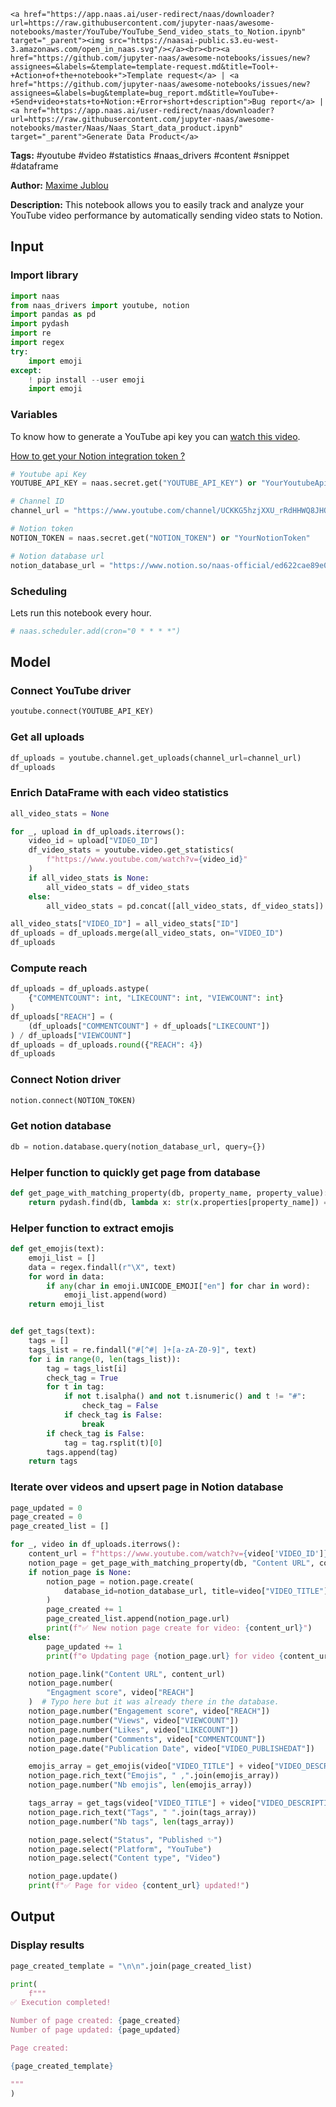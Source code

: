     <a href="https://app.naas.ai/user-redirect/naas/downloader?url=https://raw.githubusercontent.com/jupyter-naas/awesome-notebooks/master/YouTube/YouTube_Send_video_stats_to_Notion.ipynb" target="_parent"><img src="https://naasai-public.s3.eu-west-3.amazonaws.com/open_in_naas.svg"/></a><br><br><a href="https://github.com/jupyter-naas/awesome-notebooks/issues/new?assignees=&labels=&template=template-request.md&title=Tool+-+Action+of+the+notebook+">Template request</a> | <a href="https://github.com/jupyter-naas/awesome-notebooks/issues/new?assignees=&labels=bug&template=bug_report.md&title=YouTube+-+Send+video+stats+to+Notion:+Error+short+description">Bug report</a> | <a href="https://app.naas.ai/user-redirect/naas/downloader?url=https://raw.githubusercontent.com/jupyter-naas/awesome-notebooks/master/Naas/Naas_Start_data_product.ipynb" target="_parent">Generate Data Product</a>

**Tags:** #youtube #video #statistics #naas_drivers #content #snippet #dataframe

**Author:** [Maxime Jublou](https://www.linkedin.com/in/maximejublou)

**Description:** This notebook allows you to easily track and analyze your YouTube video performance by automatically sending video stats to Notion.

## Input

### Import library


```python
import naas
from naas_drivers import youtube, notion
import pandas as pd
import pydash
import re
import regex
try:
    import emoji
except:
    ! pip install --user emoji
    import emoji
```

### Variables

To know how to generate a YouTube api key you can [watch this video](https://www.youtube.com/watch?v=ltdJOX_DVtE).

<a href='https://docs.naas.ai/drivers/notion'>How to get your Notion integration token ?</a>


```python
# Youtube api Key
YOUTUBE_API_KEY = naas.secret.get("YOUTUBE_API_KEY") or "YourYoutubeApiKey"

# Channel ID
channel_url = "https://www.youtube.com/channel/UCKKG5hzjXXU_rRdHHWQ8JHQ"

# Notion token
NOTION_TOKEN = naas.secret.get("NOTION_TOKEN") or "YourNotionToken"

# Notion database url
notion_database_url = "https://www.notion.so/naas-official/ed622cae89e045249c464a08dc818876?v=989e444993d3421c8712e6e6b2d60810"
```

### Scheduling

Lets run this notebook every hour.


```python
# naas.scheduler.add(cron="0 * * * *")
```

## Model

### Connect YouTube driver


```python
youtube.connect(YOUTUBE_API_KEY)
```

### Get all uploads


```python
df_uploads = youtube.channel.get_uploads(channel_url=channel_url)
df_uploads
```

### Enrich DataFrame with each video statistics


```python
all_video_stats = None

for _, upload in df_uploads.iterrows():
    video_id = upload["VIDEO_ID"]
    df_video_stats = youtube.video.get_statistics(
        f"https://www.youtube.com/watch?v={video_id}"
    )
    if all_video_stats is None:
        all_video_stats = df_video_stats
    else:
        all_video_stats = pd.concat([all_video_stats, df_video_stats])

all_video_stats["VIDEO_ID"] = all_video_stats["ID"]
df_uploads = df_uploads.merge(all_video_stats, on="VIDEO_ID")
df_uploads
```

### Compute reach


```python
df_uploads = df_uploads.astype(
    {"COMMENTCOUNT": int, "LIKECOUNT": int, "VIEWCOUNT": int}
)
df_uploads["REACH"] = (
    (df_uploads["COMMENTCOUNT"] + df_uploads["LIKECOUNT"])
) / df_uploads["VIEWCOUNT"]
df_uploads = df_uploads.round({"REACH": 4})
df_uploads
```

### Connect Notion driver


```python
notion.connect(NOTION_TOKEN)
```

### Get notion database


```python
db = notion.database.query(notion_database_url, query={})
```

### Helper function to quickly get page from database


```python
def get_page_with_matching_property(db, property_name, property_value):
    return pydash.find(db, lambda x: str(x.properties[property_name]) == property_value)
```

### Helper function to extract emojis


```python
def get_emojis(text):
    emoji_list = []
    data = regex.findall(r"\X", text)
    for word in data:
        if any(char in emoji.UNICODE_EMOJI["en"] for char in word):
            emoji_list.append(word)
    return emoji_list


def get_tags(text):
    tags = []
    tags_list = re.findall("#[^#| ]+[a-zA-Z0-9]", text)
    for i in range(0, len(tags_list)):
        tag = tags_list[i]
        check_tag = True
        for t in tag:
            if not t.isalpha() and not t.isnumeric() and t != "#":
                check_tag = False
            if check_tag is False:
                break
        if check_tag is False:
            tag = tag.rsplit(t)[0]
        tags.append(tag)
    return tags
```

### Iterate over videos and upsert page in Notion database


```python
page_updated = 0
page_created = 0
page_created_list = []

for _, video in df_uploads.iterrows():
    content_url = f"https://www.youtube.com/watch?v={video['VIDEO_ID']}"
    notion_page = get_page_with_matching_property(db, "Content URL", content_url)
    if notion_page is None:
        notion_page = notion.page.create(
            database_id=notion_database_url, title=video["VIDEO_TITLE"]
        )
        page_created += 1
        page_created_list.append(notion_page.url)
        print(f"✅ New notion page create for video: {content_url}")
    else:
        page_updated += 1
        print(f"⚙️ Updating page {notion_page.url} for video {content_url}")

    notion_page.link("Content URL", content_url)
    notion_page.number(
        "Engagment score", video["REACH"]
    )  # Typo here but it was already there in the database.
    notion_page.number("Engagement score", video["REACH"])
    notion_page.number("Views", video["VIEWCOUNT"])
    notion_page.number("Likes", video["LIKECOUNT"])
    notion_page.number("Comments", video["COMMENTCOUNT"])
    notion_page.date("Publication Date", video["VIDEO_PUBLISHEDAT"])

    emojis_array = get_emojis(video["VIDEO_TITLE"] + video["VIDEO_DESCRIPTION"])
    notion_page.rich_text("Emojis", " ,".join(emojis_array))
    notion_page.number("Nb emojis", len(emojis_array))

    tags_array = get_tags(video["VIDEO_TITLE"] + video["VIDEO_DESCRIPTION"])
    notion_page.rich_text("Tags", " ".join(tags_array))
    notion_page.number("Nb tags", len(tags_array))

    notion_page.select("Status", "Published ✨")
    notion_page.select("Platform", "YouTube")
    notion_page.select("Content type", "Video")

    notion_page.update()
    print(f"✅ Page for video {content_url} updated!")
```

## Output

### Display results


```python
page_created_template = "\n\n".join(page_created_list)

print(
    f"""
✅ Execution completed!

Number of page created: {page_created}
Number of page updated: {page_updated}

Page created:

{page_created_template}

"""
)
```
